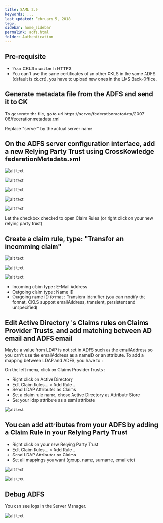 ```yaml
---
title: SAML 2.0
keywords: ...
last_updated: February 5, 2018
tags:
sidebar: home_sidebar
permalink: adfs.html
folder: Authentication
---
```


## Pre-requisite

* Your CKLS must be in HTTPS.
* You can't use the same certificates of an other CKLS in the same ADFS (default is ck.crt), you have to upload new ones in the LMS Back-Office.


## Generate metadata file from the ADFS and send it to CK

To generate the file, go to url https://server/federationmetadata/2007-06/federationmetadata.xml

Replace "server" by the actual server name

## On the ADFS server configuration interface, add a new Relying Party Trust using CrossKowledge federationMetadata.xml


![alt text](http://developers.crossknowledge.com/images/Party_trust_1.jpg)

![alt text](http://developers.crossknowledge.com/images/Party_trust_2.jpg)

![alt text](http://developers.crossknowledge.com/images/Party_trust_3.jpg)

![alt text](http://developers.crossknowledge.com/images/Party_trust_5.jpg)

![alt text](http://developers.crossknowledge.com/images/Party_trust_6.jpg)

Let the checkbox checked to open Claim Rules (or right click on your new relying party trust)


## Create a claim rule, type: "Transfor an incomming claim"

![alt text](http://developers.crossknowledge.com/images/Claim_Rules_nameID_1.jpg)

![alt text](http://developers.crossknowledge.com/images/Claim_Rules_nameID_2.jpg)

![alt text](http://developers.crossknowledge.com/images/Claim_Rules_nameID_3.jpg)

* Incoming claim type : E-Mail Address
* Outgoing claim type : Name ID
* Outgoing name ID format : Transient Identifier (you can modify the format, CKLS support emailAddress, transient, persistent and unspecified)

## Edit Active Directory 's Claims rules on Claims Provider Trusts, and add matching between AD email and ADFS email

Maybe a value from LDAP is not set in ADFS such as the emailAddress so you can't use the emailAddress as a nameID or an attribute. To add a mapping between LDAP and ADFS, you have to :

On the left menu, click on Claims Provider Trusts :

* Right click on Active Directory
* Edit Claim Rules... > Add Rule...
* Send LDAP Attributes as Claims
* Set a claim rule name, chose Active Directory as Attribute Store
* Set your ldap attribute as a saml attribute

![alt text](http://developers.crossknowledge.com/images/Ldap_adfs_mapping_1.jpg)

## You can add attributes from your ADFS by adding a Claim Rule in your Relying Party Trust

* Right click on your new Relying Party Trust
* Edit Claim Rules... > Add Rule...
* Send LDAP Attributes as Claims
* Set all mappings you want (group, name, surname, email etc)

![alt text](http://developers.crossknowledge.com/images/Claim_Rules_attributes_1.jpg)

![alt text](http://developers.crossknowledge.com/images/Claim_Rules_attributes_2.jpg)

## Debug ADFS

You can see logs in the Server Manager.

![alt text](http://developers.crossknowledge.com/images/ServermanagerADFS.jpg)



